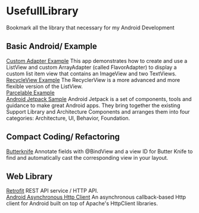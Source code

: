 # UsefullLibrary
Bookmark all the library that necessary for my Android Development

## Basic Android/ Example
[Custom Adapter Example](https://github.com/udacity/ud839_CustomAdapter_Example) This app demonstrates how to create and use a ListView and custom ArrayAdapter (called FlavorAdapter) to display a custom list item view that contains an ImageView and two TextViews.
</br>[RecycleView Example](https://github.com/googlesamples/android-RecyclerView/) The RecyclerView is a more advanced and more flexible version of the ListView.
</br>[Parcelable Example](https://github.com/vector2016/udacity_projects/blob/master/app/src/main/java/demo/example/com/customarrayadapter/model/AndroidFlavor.java)
</br>[Android Jetpack Sample](https://github.com/googlesamples/android-sunflower) Android Jetpack is a set of components, tools and guidance to make great Android apps. They bring together the existing Support Library and Architecture Components and arranges them into four categories: Architecture, UI, Behavior, Foundation.

## Compact Coding/ Refactoring
[Butterknife](https://github.com/JakeWharton/butterknife) Annotate fields with @BindView and a view ID for Butter Knife to find and automatically cast the corresponding view in your layout.

## Web Library
[Retrofit](https://github.com/square/retrofit) REST API service / HTTP API.
</br>[Android Asynchronous Http Client](http://loopj.com/android-async-http/) An asynchronous callback-based Http client for Android built on top of Apache's HttpClient libraries.
